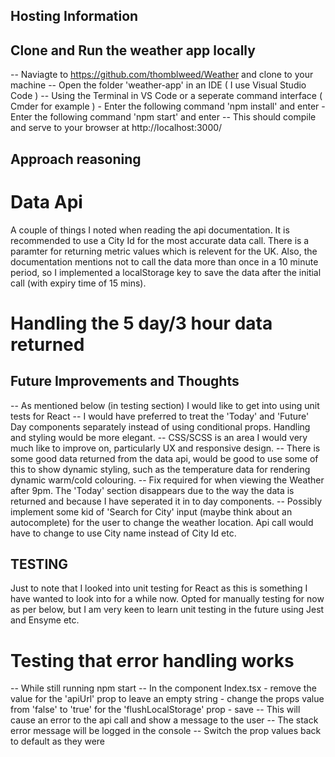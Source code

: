 ## Hosting Information ##


## Clone and Run the weather app locally ##
-- Naviagte to https://github.com/thomblweed/Weather and clone to your machine
-- Open the folder 'weather-app' in an IDE ( I use Visual Studio Code ) 
-- Using the Terminal in VS Code or a seperate command interface ( Cmder for example )
    - Enter the following command 'npm install' and enter
    - Enter the following command 'npm start' and enter
-- This should compile and serve to your browser at http://localhost:3000/

## Approach reasoning ##

# Data Api
 A couple of things I noted when reading the api documentation.  It is recommended to use a City Id for the most accurate data call.  There is a paramter for returning metric values which is relevent for the UK.  Also, the documentation mentions not to call the data more than once in a 10 minute period, so I implemented a localStorage key to save the data after the initial call (with expiry time of 15 mins). 

# Handling the 5 day/3 hour data returned
 

## Future Improvements and Thoughts ##
-- As mentioned below (in testing section) I would like to get into using unit tests for React
-- I would have preferred to treat the 'Today' and 'Future' Day components separately instead of using conditional props.  Handling and styling would be more elegant.
-- CSS/SCSS is an area I would very much like to improve on, particularly UX and responsive design.
-- There is some good data returned from the data api, would be good to use some of this to show dynamic styling, such as the temperature data for rendering dynamic warm/cold colouring.
-- Fix required for when viewing the Weather after 9pm. The 'Today' section disappears due to the way the data is returned and because I have seperated it in to day components.
-- Possibly implement some kid of 'Search for City' input (maybe think about an autocomplete) for the user to change the weather location.  Api call would have to change to use City name instead of City Id etc.

## TESTING ##
Just to note that I looked into unit testing for React as this is something I have wanted to look into for a while now. Opted for manually testing for now as per below, but I am very keen to learn unit testing in the future using Jest and Ensyme etc.

# Testing that error handling works
-- While still running npm start
-- In the component Index.tsx
    - remove the value for the 'apiUrl' prop to leave an empty string
    - change the props value from 'false' to 'true' for the 'flushLocalStorage' prop
    - save
-- This will cause an error to the api call and show a message to the user
-- The stack error message will be logged in the console
-- Switch the prop values back to default as they were

